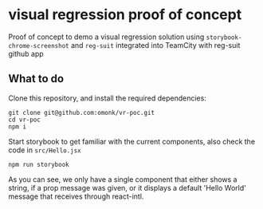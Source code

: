 # visual regression proof of concept

Proof of concept to demo a visual regression solution using `storybook-chrome-screenshot` and `reg-suit` integrated into TeamCity with reg-suit github app

## What to do

Clone this repository, and install the required dependencies:

```
git clone git@github.com:omonk/vr-poc.git
cd vr-poc
npm i
```

Start storybook to get familiar with the current components, also check the code
in `src/Hello.jsx`

```
npm run storybook
```

As you can see, we only have a single component that either shows a string, if a prop message was given, or it displays a default 'Hello World' message that receives through react-intl.

